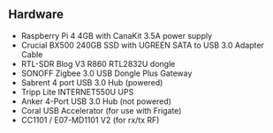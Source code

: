 ## Hardware

+ Raspberry Pi 4 4GB with CanaKit 3.5A power supply
+ Crucial BX500 240GB SSD with UGREEN SATA to USB 3.0 Adapter Cable
+ RTL-SDR Blog V3 R860 RTL2832U dongle
+ SONOFF Zigbee 3.0 USB Dongle Plus Gateway
+ Sabrent 4 port USB 3.0 Hub (powered)
+ Tripp Lite INTERNET550U UPS
+ Anker 4-Port USB 3.0 Hub (not powered)
+ Coral USB Accelerator (for use with Frigate)
+ CC1101 / E07-MD1101 V2 (for rx/tx RF)
